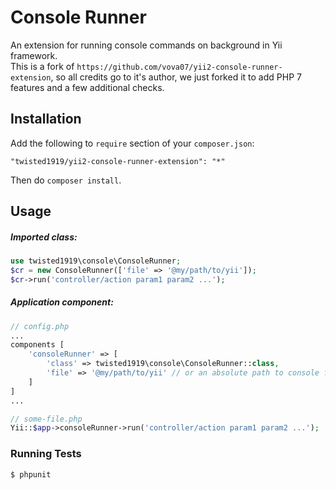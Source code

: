 # Console Runner

An extension for running console commands on background in Yii framework.  
This is a fork of `https://github.com/vova07/yii2-console-runner-extension`, so all 
credits go to it's author, we just forked it to add PHP 7 features and a few additional checks.

## Installation

Add the following to `require` section of your `composer.json`:

```
"twisted1919/yii2-console-runner-extension": "*"
```

Then do `composer install`.

## Usage

##### Imported class:

```php
use twisted1919\console\ConsoleRunner;
$cr = new ConsoleRunner(['file' => '@my/path/to/yii']);
$cr->run('controller/action param1 param2 ...');
```

##### Application component:

```php
// config.php
...
components [
    'consoleRunner' => [
        'class' => twisted1919\console\ConsoleRunner::class,
        'file' => '@my/path/to/yii' // or an absolute path to console file
    ]
]
...

// some-file.php
Yii::$app->consoleRunner->run('controller/action param1 param2 ...');
```

### Running Tests
```bash
$ phpunit
```
